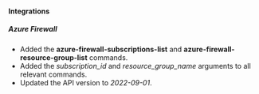 
#### Integrations

##### Azure Firewall

- Added the **azure-firewall-subscriptions-list** and **azure-firewall-resource-group-list** commands.
- Added the *subscription_id* and *resource_group_name* arguments to all relevant commands.
- Updated the API version to *2022-09-01*.
